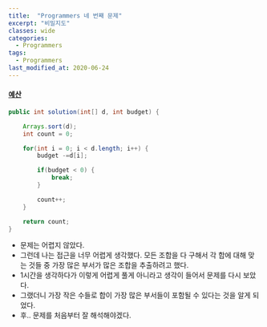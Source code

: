 ```yaml
---
title:  "Programmers 네 번째 문제"
excerpt: "비밀지도"
classes: wide
categories:
  - Programmers
tags:
  - Programmers
last_modified_at: 2020-06-24
---
```


#### [예산](https://programmers.co.kr/learn/courses/30/lessons/12982)

```java
public int solution(int[] d, int budget) {

    Arrays.sort(d);
    int count = 0;

    for(int i = 0; i < d.length; i++) {
        budget -=d[i];

        if(budget < 0) {
            break;
        }

        count++;
    }

    return count;
}
```

* 문제는 어렵지 않았다.
* 그런데 나는 접근을 너무 어렵게 생각했다. 모든 조합을 다 구해서 각 합에 대해 맞는 것들 중 가장 많은 부서가 많은 조합을 추출하려고 했다.
* 1시간을 생각하다가 이렇게 어렵게 풀게 아니라고 생각이 들어서 문제를 다시 보았다.
* 그랬더니 가장 작은 수들로 합이 가장 많은 부서들이 포함될 수 있다는 것을 알게 되었다.
* 후.. 문제를 처음부터 잘 해석해야겠다.
